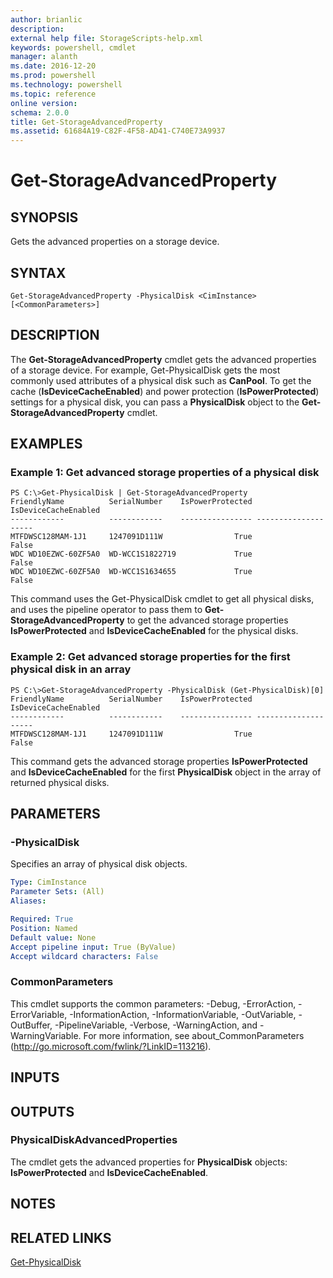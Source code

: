 ```yaml
---
author: brianlic
description: 
external help file: StorageScripts-help.xml
keywords: powershell, cmdlet
manager: alanth
ms.date: 2016-12-20
ms.prod: powershell
ms.technology: powershell
ms.topic: reference
online version: 
schema: 2.0.0
title: Get-StorageAdvancedProperty
ms.assetid: 61684A19-C82F-4F58-AD41-C740E73A9937
---
```


# Get-StorageAdvancedProperty

## SYNOPSIS
Gets the advanced properties on a storage device.

## SYNTAX

```
Get-StorageAdvancedProperty -PhysicalDisk <CimInstance> [<CommonParameters>]
```

## DESCRIPTION
The **Get-StorageAdvancedProperty** cmdlet gets the advanced properties of a storage device.
For example, Get-PhysicalDisk gets the most commonly used attributes of a physical disk such as **CanPool**.
To get the cache (**IsDeviceCacheEnabled**) and power protection (**IsPowerProtected**) settings for a physical disk, you can pass a **PhysicalDisk** object to the **Get-StorageAdvancedProperty** cmdlet.

## EXAMPLES

### Example 1: Get advanced storage properties of a physical disk
```
PS C:\>Get-PhysicalDisk | Get-StorageAdvancedProperty
FriendlyName          SerialNumber    IsPowerProtected IsDeviceCacheEnabled
------------          ------------    ---------------- --------------------
MTFDWSC128MAM-1J1     1247091D111W                True                False
WDC WD10EZWC-60ZF5A0  WD-WCC1S1822719             True                False
WDC WD10EZWC-60ZF5A0  WD-WCC1S1634655             True                False
```

This command uses the Get-PhysicalDisk cmdlet to get all physical disks, and uses the pipeline operator to pass them to **Get-StorageAdvancedProperty** to get the advanced storage properties **IsPowerProtected** and **IsDeviceCacheEnabled** for the physical disks.

### Example 2: Get advanced storage properties for the first physical disk in an array
```
PS C:\>Get-StorageAdvancedProperty -PhysicalDisk (Get-PhysicalDisk)[0]
FriendlyName          SerialNumber    IsPowerProtected IsDeviceCacheEnabled
------------          ------------    ---------------- --------------------
MTFDWSC128MAM-1J1     1247091D111W                True                False
```

This command gets the advanced storage properties **IsPowerProtected** and **IsDeviceCacheEnabled** for the first **PhysicalDisk** object in the array of returned physical disks.

## PARAMETERS

### -PhysicalDisk
Specifies an array of physical disk objects.

```yaml
Type: CimInstance
Parameter Sets: (All)
Aliases: 

Required: True
Position: Named
Default value: None
Accept pipeline input: True (ByValue)
Accept wildcard characters: False
```

### CommonParameters
This cmdlet supports the common parameters: -Debug, -ErrorAction, -ErrorVariable, -InformationAction, -InformationVariable, -OutVariable, -OutBuffer, -PipelineVariable, -Verbose, -WarningAction, and -WarningVariable. For more information, see about_CommonParameters (http://go.microsoft.com/fwlink/?LinkID=113216).

## INPUTS

## OUTPUTS

### PhysicalDiskAdvancedProperties
The cmdlet gets the advanced properties for **PhysicalDisk** objects: **IsPowerProtected** and **IsDeviceCacheEnabled**.

## NOTES

## RELATED LINKS

[Get-PhysicalDisk](./Get-PhysicalDisk.md)

